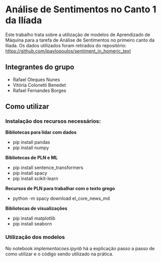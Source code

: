 # Análise de Sentimentos no Canto 1 da Ilíada
Este trabalho trata sobre a utilização de modelos de Aprendizado de Máquina para a tarefa de Análise de Sentimentos no primeiro canto da Ilíada. Os dados utilizados foram retirados do repositório: https://github.com/ipavlopoulos/sentiment_in_homeric_text

## Integrantes do grupo
- Rafael Oleques Nunes
- Vitória Colonetti Benedet 
- Rafael Fernandes Borges

## Como utilizar

### Instalação dos recursos necessários:

**Bibliotecas para lidar com dados**
- pip install pandas
- pip install numpy

**Bibliotecas de PLN e ML**
- pip install sentence_transformers
- pip install spacy
- pip install scikit-learn

**Recursos de PLN para trabalhar com o texto grego**
- python -m spacy download el_core_news_md

**Bibliotecas de visualizações**
- pip install matplotlib
- pip install seaborn

### Utilização dos modelos

No notebook *implementacoes.ipynb* há a explicação passo a passo de como utilizar e o código sendo utilizado na prática. 


